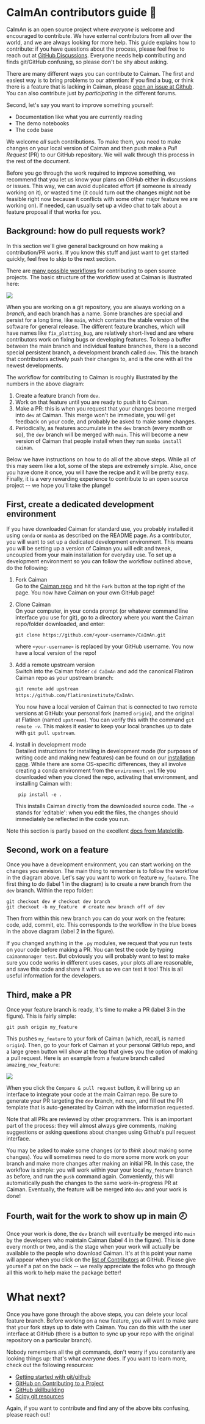 # CaImAn contributors guide :hammer:
CaImAn is an open source project where *everyone* is welcome and encouraged to contribute. We have external contributors from all over the world, and we are always looking for more help. This guide explains how to contribute: if you have questions about the process, please feel free to reach out at [GitHub Discussions](https://github.com/flatironinstitute/CaImAn/discussions). Everyone needs help contributing and finds git/GitHub confusing, so please don't be shy about asking. 

There are many different ways you can contribute to Caiman. The first and easiest way is to bring problems to our attention: if you find a bug, or think there is a feature that is lacking in Caiman, please [open an issue at Github](https://github.com/flatironinstitute/CaImAn/issues). You can also contribute just by *participating* in the different forums.   

Second, let's say you want to improve something yourself:

- Documentation like what you are currently reading
- The demo notebooks
- The code base

We welcome *all* such contributions. To make them, you need to make changes on your local version of Caiman and then push make a *Pull Request* (PR) to our GitHub repository. We will walk through this process in the rest of the document. 

Before you go through the work required to improve something, we recommend that you let us know your plans on GitHub either in discussions or issues. This way, we can avoid duplicated effort (if someone is already working on it), or wasted time (it could turn out the changes might not be feasible right now because it conflicts with some other major feature we are working on). If needed, can usually set up a video chat to talk about a feature proposal if that works for you.

## Background: how do pull requests work?
In this section we'll give general background on how making a contribution/PR works. If you know this stuff and just want to get started quickly, feel free to skip to the next section.

There are [many possible workflows](https://www.atlassian.com/continuous-delivery/continuous-integration/trunk-based-development) for contributing to open source projects. The basic structure of the workflow used at Caiman is illustrated here:

<img src="docs/img/gitflow.jpg">

When you are working on a git repository, you are always working on a *branch*, and each branch has a name. Some branches are special and persist for a long time,  like `main`, which contains the stable version of the software for general release. The different feature branches, which will have names like `fix_plotting_bug`, are relatively short-lived and are where contributors work on fixing bugs or developing features. To keep a buffer between the main branch and individual feature branches, there is a second special persistent branch, a development branch called `dev`. This the branch that contributors actively push their changes to, and is the one with all the newest developments.

The workflow for contributing to Caiman is roughly illustrated by the numbers in the above diagram:
1) Create a feature branch from `dev`.
2) Work on that feature until you are ready to push it to Caiman.
3) Make a PR: this is when you request that your changes become merged into `dev` at Caiman. This merge won't be immediate, you will get feedback on your code, and probably be asked to make some changes. 
4) Periodically, as features accumulate in the `dev` branch (every month or so), the `dev` branch will be merged with `main`. This will become a new version of Caiman that people install when they run `mamba install caiman`. 

Below we have instructions on how to do all of the above steps. While all of this may seem like a lot, some of the steps are extremely simple. Also, once you have done it once, you will have the recipe and it will be pretty easy. Finally, it is a very rewarding experience to contribute to an open source project -- we hope you'll take the plunge!

## First, create a dedicated development environment
If you have downloaded Caiman for standard use, you probably installed it using `conda` or `mamba` as described on the README page. As a contributor, you will want to set up a dedicated development environment. This means you will be setting up a version of Caiman you will edit and tweak, uncoupled from your main installation for everyday use. To set up a development environment so you can follow the workflow outlined above, do the following:

1. Fork Caiman  
Go to the [Caiman repo](https://github.com/flatironinstitute/CaImAn) and hit the `Fork` button at the top right of the page. You now have Caiman on your own GitHub page! 

2. Clone Caiman     
   On your computer, in your conda prompt (or whatever command line interface you use for git), go to a directory where you want the Caiman repo/folder downloaded, and enter:    
   
   `git clone https://github.com/<your-username>/CaImAn.git` 
   
   where `<your-username>` is replaced by your GitHub username. You now have a local version of the repo! 
   
3. Add a remote upstream version        
    Switch into the Caiman folder `cd CaImAn` and add the canonical Flatiron Caiman repo as your upstream branch:    

    `git remote add upstream https://github.com/flatironinstitute/CaImAn`. 

    You now have a local version of Caiman that is connected to two remote versions at GitHub: your personal fork (named `origin`), and the original at Flatiron (named `upstream`).  You can verify this with the command `git remote -v`. This makes it easier to keep your local branches up to date with `git pull upstream`.

4. Install in development mode   
    Detailed instructions for installing in development mode (for purposes of writing code and making new features) can be found on our [installation page](./docs/source/Installation.rst). While there are some OS-specific differences, they all involve creating a conda environment from the `environment.yml` file you downloaded when you cloned the repo, activating that environment, and installing Caiman with:

        pip install -e . 

    This installs Caiman directly from the downloaded source code. The `-e` stands for 'editable': when you edit the files, the changes should immediately be reflected in the code you run.

Note this section is partly based on the excellent [docs from Matplotlib](https://matplotlib.org/devdocs/devel/development_setup.html#installing-for-devs).


## Second, work on a feature 
Once you have a development environment, you can start working on the changes you envision. The main thing to remember is to follow the workflow in the diagram above. Let's say you want to work on feature `my_feature`. The first thing to do (label 1 in the diagram) is to create a new branch from the `dev` branch. Within the repo folder:

    git checkout dev # checkout dev branch        
    git checkout -b my_feature  # create new branch off of dev

Then from within this new branch you can do your work on the feature: code, add, commit, etc. This corresponds to the workflow in the blue boxes in the above diagram (label 2 in the figure).

If you changed anything in the `.py` modules, we request that you run tests on your code before making a PR. You can test the code by typing `caimanmanager test`. But obviously you will probably want to test to make sure you code works in different uses cases, your plots all are reasonable, and save this code and share it with us so we can test it too! This is all useful information for the developers.

## Third, make a PR
Once your feature branch is ready, it's time to make a PR (label 3 in the figure). This is fairly simple:

    git push origin my_feature

This pushes `my_feature` to your fork of Caiman (which, recall, is named `origin`). Then, go to your fork of Caiman at your personal GitHub repo, and a large green button will show at the top that gives you the option of making a pull request. Here is an example from a feature branch called `amazing_new_feature`: 

<img src="docs/img/pull_request.jpg">

When you click the `Compare & pull request` button, it will bring up an interface to integrate your code at the main Caiman repo. Be sure to generate your PR targeting the `dev` branch, not `main`, and fill out the PR template that is auto-generated by Caiman with the information requested. 

Note that all PRs are reviewed by other programmers. This is an important part of the process: they will almost always give comments, making suggestions or asking questions about changes using Github's pull request interface. 

You may be asked to make some changes (or to *think* about making some changes). You will sometimes need to do more some more work on your branch and make more changes after making an initial PR. In this case, the workflow is simple: you will work within your your local `my_feature` branch as before, and run the `push` command again. Conveniently, this will automatically push the changes to the same work-in-progress PR at Caiman. Eventually, the feature will be merged into `dev` and your work is done!

## Fourth, wait for the work to show up in main :clock8: 
Once your work is done, the `dev` branch will eventually be merged into `main`  by the developers who maintain Caiman (label 4 in the figure). This is done every month or two, and is the stage when your work will actually be available to the people who download Caiman. It's at this point your name will appear when you click on the [list of Contributors](https://github.com/flatironinstitute/CaImAn/graphs/contributors) at GitHub. Please give yourself a pat on the back -- we really appreciate the folks who go through all this work to help make the package better!

# What next?
Once you have gone through the above steps, you can delete your local feature branch. Before working on a new feature, you will want to make sure that your fork stays up to date with Caiman. You can do this with the user interface at GitHub (there is a button to sync up your repo with the original repository on a particular branch). 

Nobody remembers all the git commands, don't worry if you constantly are looking things up: that's what *everyone* does. If you want to learn more, check out the following resources:

* [Getting started with git/github](https://github.com/EricThomson/git_learn)
* [GitHub on Contributing to a Project](https://git-scm.com/book/en/v2/GitHub-Contributing-to-a-Project)
* [GitHub skillbuilding](https://skills.github.com/)
* [Scipy git resources](https://docs.scipy.org/doc/scipy/dev/gitwash/gitwash.html#using-git)

Again, if you want to contribute and find any of the above bits confusing, please reach out!





